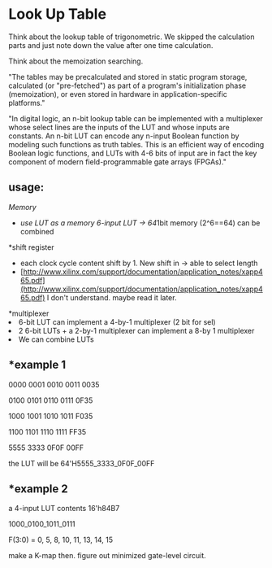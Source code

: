Look Up Table
=============

Think about the lookup table of trigonometric. We skipped the calculation parts and just note down the value after one time calculation.

Think about the memoization searching. 

"The tables may be precalculated and stored in static program storage, calculated (or "pre-fetched") as part of a program's initialization phase (memoization), or even stored in hardware in application-specific platforms."

"In digital logic, an n-bit lookup table can be implemented with a multiplexer whose select lines are the inputs of the LUT and whose inputs are constants. An n-bit LUT can encode any n-input Boolean function by modeling such functions as truth tables. This is an efficient way of encoding Boolean logic functions, and LUTs with 4-6 bits of input are in fact the key component of modern field-programmable gate arrays (FPGAs)."


usage:
------
  
  *Memory
     <ul>
     <li>use LUT as a memory 6-input LUT -> 64*1bit memory (2^6==64) can be combined</li>
     </ul>
  *shift register
    <ul>
    <li>each clock cycle content shift by 1. New shift in ->  able to select length</li>
    <li>[http://www.xilinx.com/support/documentation/application_notes/xapp465.pdf](http://www.xilinx.com/support/documentation/application_notes/xapp465.pdf)   I don't understand. maybe read it later.</li>
    </ul>
  *multiplexer
    <li>6-bit LUT can implement a 4-by-1 multiplexer (2 bit for sel)</li>
    <li>2 6-bit LUTs + a 2-by-1 multiplexer can implement a 8-by 1 multiplexer</li>
    <li>We can combine LUTs</li>
    </ul>

*example 1
---------

0000
0001
0010
0011 0035

0100
0101
0110
0111 0F35

1000
1001
1010
1011 F035

1100
1101
1110
1111 FF35

5555
3333
0F0F
00FF

the LUT will be 64'H5555_3333_0F0F_00FF


*example 2
----------
a 4-input LUT contents 16'h84B7

1000_0100_1011_0111

F(3:0) = 0, 5, 8, 10, 11, 13, 14, 15

make a K-map then. figure out minimized gate-level circuit.
